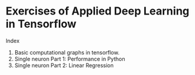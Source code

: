 # Exercises of Applied Deep Learning in Tensorflow

Index

1) Basic computational graphs in tensorflow.
2) Single neuron Part 1: Performance in Python
3) Single neuron Part 2: Linear Regression
